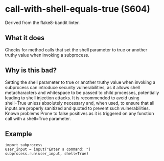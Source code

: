 # call-with-shell-equals-true (S604)
Derived from the flake8-bandit linter.
## What it does
Checks for method calls that set the shell parameter to true or another
truthy value when invoking a subprocess.
## Why is this bad?
Setting the shell parameter to true or another truthy value when
invoking a subprocess can introduce security vulnerabilities, as it allows
shell metacharacters and whitespace to be passed to child processes,
potentially leading to shell injection attacks.
It is recommended to avoid using shell=True unless absolutely necessary
and, when used, to ensure that all inputs are properly sanitized and quoted
to prevent such vulnerabilities.
Known problems
Prone to false positives as it is triggered on any function call with a
shell=True parameter.
## Example
```
import subprocess
user_input = input("Enter a command: ")
subprocess.run(user_input, shell=True)
```